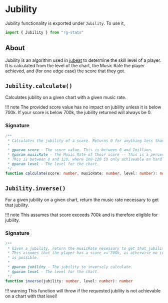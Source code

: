 # Jubility

Jubility functionality is exported under `Jubility`. To use it,
```ts
import { Jubility } from "rg-stats"
```

## About

Jubility is an algorithm used in [jubeat](https://en.wikipedia.org/wiki/Jubeat) to determine the skill
level of a player. It is calculated from the level of the chart, the Music Rate the player achieved,
and (for one edge case) the score that they got.

## `Jubility.calculate()`

Calculates jubility on a given chart with a given music rate.

!!! note
	The provided score value has no impact on jubility unless it is below 700k. If your score is below 700k, the jubility returned will always be 0.

### Signature

```ts
/**
 * Calculates the jubility of a score. Returns 0 for anything less than 700k.
 *
 * @param score - The score value. This is between 0 and 1million.
 * @param musicRate - The Music Rate of their score -- this is a percentage value.
 * This is between 0 and 120, where 100-120 is only achiveable on hard mode.
 * @param level - The level for the chart.
 */
function calculate(score: number, musicRate: number, level: number): number
```

## `Jubility.inverse()`

For a given jubility on a given chart, return the music rate necessary to get that jubility.

!!! note
	This assumes that score exceeds 700k and is therefore eligible for jubility.

### Signature

```ts
/**
 * Given a jubility, return the musicRate necessary to get that jubility.
 * This assumes that the player has a score >= 700k, as otherwise no inversion
 * is possible.
 *
 * @param jubility - The jubility to inversely calculate.
 * @param level - The level for the chart.
 */
function inverse(jubility: number, level: number): number
```

!!! warning
	This function will throw if the requested jubility is not achievable on a chart with that level!